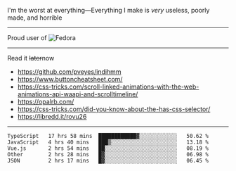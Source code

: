 I'm the worst at everything—Everything I make is *very* useless, poorly made, and horrible

___
Proud user of ![Fedora](https://img.shields.io/badge/-Fedora-white?style=flat-square&logo=fedora)

___
Read it <s>later</s>now
- https://github.com/pveyes/indihmm
- https://www.buttoncheatsheet.com/
- https://css-tricks.com/scroll-linked-animations-with-the-web-animations-api-waapi-and-scrolltimeline/
- https://opalrb.com/
- https://css-tricks.com/did-you-know-about-the-has-css-selector/
- https://libredd.it/rovu26

___
<!--START_SECTION:waka-->
```text
TypeScript   17 hrs 58 mins  ████████████▓░░░░░░░░░░░░   50.62 % 
JavaScript   4 hrs 40 mins   ███▒░░░░░░░░░░░░░░░░░░░░░   13.18 % 
Vue.js       2 hrs 54 mins   ██░░░░░░░░░░░░░░░░░░░░░░░   08.19 % 
Other        2 hrs 28 mins   █▓░░░░░░░░░░░░░░░░░░░░░░░   06.98 % 
JSON         2 hrs 17 mins   █▓░░░░░░░░░░░░░░░░░░░░░░░   06.45 % 
```
<!--END_SECTION:waka-->
